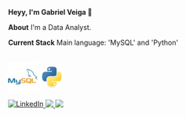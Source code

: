 **Heyy, I'm Gabriel Veiga 👋**


**About**
I'm a Data Analyst.


**Current Stack**
Main language: 'MySQL' and 'Python'

<div style="display: inline_block" margin-bottom = "50"><br>
  <img align="center" alt="MySQL Logo" height="60" width="60" src="https://raw.githubusercontent.com/devicons/devicon/master/icons/mysql/mysql-original-wordmark.svg">
  <img align="center" alt="Python Logo" height="50" width="50" src="https://raw.githubusercontent.com/devicons/devicon/master/icons/python/python-original.svg">
</div>
<br>
<div>
  <a href="https://www.linkedin.com/in/gabrielrveiga/" target="_blank">
    <img src="https://img.shields.io/badge/-LinkedIn-%230077B5?style=for-the-badge&logo=linkedin&logoColor=white" alt="LinkedIn" style="vertical-align: top; margin-right = 10px;">
  </a>
  <a href="https://instagram.com/gabrielrveiga_" target="_blank">
    <img src="https://img.shields.io/badge/-Instagram-%23E4405F?style=for-the-badge&logo=instagram&logoColor=white" target="_blank">
  </a>
  <a href="mailto:gabrielveiga1504@gmail.com">
    <img src="https://img.shields.io/badge/-Gmail-%23333?style=for-the-badge&logo=gmail&logoColor=white" target="_blank">
  </a>
</div>
